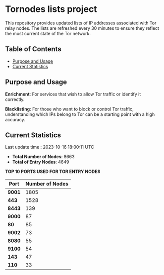 # Tornodes lists project

This repository provides updated lists of IP addresses associated with Tor relay nodes. The lists are refreshed every 30 minutes to ensure they reflect the most current state of the Tor network.

## Table of Contents

- [Purpose and Usage](#purpose-and-usage)
- [Current Statistics](#current-statistics)


## Purpose and Usage

**Enrichment**: For services that wish to allow Tor traffic or identify it correctly.

**Blacklisting**: For those who want to block or control Tor traffic, understanding which IPs belong to Tor can be a starting point with a high accuracy.

## Current Statistics

Last update time : 2023-10-16 18:00:11 UTC

- **Total Number of Nodes**: 8663
- **Total of Entry Nodes**: 4649

**TOP 10 PORTS USED FOR TOR ENTRY NODES**

| **Port** | **Number of Nodes** |
|------|-----------------|
| **9001**   | 1805  |
| **443**   | 1528  |
| **8443**   | 139  |
| **9000**   | 87  |
| **80**   | 85  |
| **9002**   | 73  |
| **8080**   | 55  |
| **9100**   | 54  |
| **143**   | 47  |
| **110**   | 33  |


